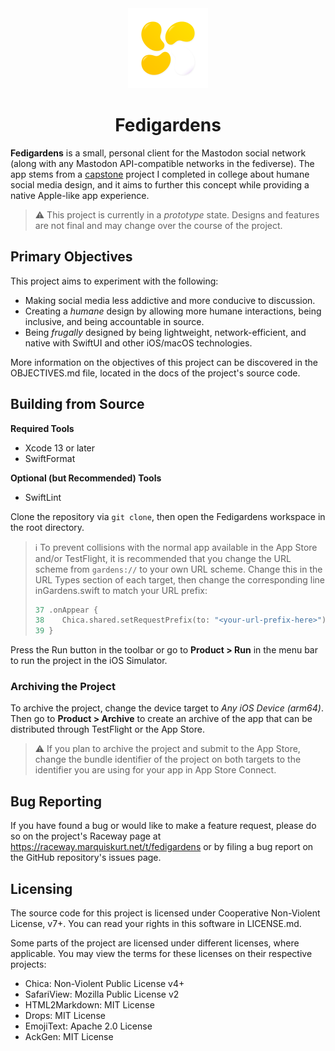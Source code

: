 <div align="center">

<img src="./.readme/fedigardens.svg" width="128" alt="Fedigardens icon"/>

# Fedigardens

</div>


**Fedigardens** is a small, personal client for the Mastodon social
network (along with any Mastodon API-compatible networks in the
fediverse). The app stems from a [capstone][capstone-link] project I
completed in college about humane social media design, and it aims to
further this concept while providing a native Apple-like app experience.

> :warning: This project is currently in a _prototype_ state. Designs and
> features are not final and may change over the course of the project.

## Primary Objectives

This project aims to experiment with the following:

- Making social media less addictive and more conducive to discussion.
- Creating a _humane_ design by allowing more humane interactions, being
  inclusive, and being accountable in source.
- Being _frugally_ designed by being lightweight, network-efficient, and
  native with SwiftUI and other iOS/macOS technologies.
  
More information on the objectives of this project can be discovered in
the OBJECTIVES.md file, located in the docs of the project's source code.

## Building from Source

**Required Tools**  
- Xcode 13 or later
- SwiftFormat

**Optional (but Recommended) Tools**  
- SwiftLint

Clone the repository via `git clone`, then open the Fedigardens workspace
in the root directory.

> :information_source: To prevent collisions with the normal app available
> in the App Store and/or TestFlight, it is recommended that you change
> the URL scheme from `gardens://` to your own URL scheme. Change this in
> the URL Types section of each target, then change the corresponding line
> inGardens.swift to match your URL prefix:
>
> ```swift
> 37 .onAppear {
> 38    Chica.shared.setRequestPrefix(to: "<your-url-prefix-here>")
> 39 }
> ```

Press the Run button in the toolbar or go to **Product > Run** in the menu
bar to run the project in the iOS Simulator.

### Archiving the Project
To archive the project, change the device target to _Any iOS Device (arm64)_.
Then go to **Product > Archive** to create an archive of the app that can
be distributed through TestFlight or the App Store.

> :warning: If you plan to archive the project and submit to the App
> Store, change the bundle identifier of the project on both targets to
> the identifier you are using for your app in App Store Connect. 

## Bug Reporting

If you have found a bug or would like to make a feature request, please do
so on the project's Raceway page at
https://raceway.marquiskurt.net/t/fedigardens or by filing a bug report on
the GitHub repository's issues page.

## Licensing

The source code for this project is licensed under Cooperative Non-Violent
License, v7+. You can read your rights in this software in LICENSE.md.

Some parts of the project are licensed under different licenses, where
applicable. You may view the terms for these licenses on their respective
projects:

- Chica: Non-Violent Public License v4+
- SafariView: Mozilla Public License v2
- HTML2Markdown: MIT License
- Drops: MIT License
- EmojiText: Apache 2.0 License
- AckGen: MIT License

[capstone-link]: https://github.com/alicerunsonfedora/capstone
